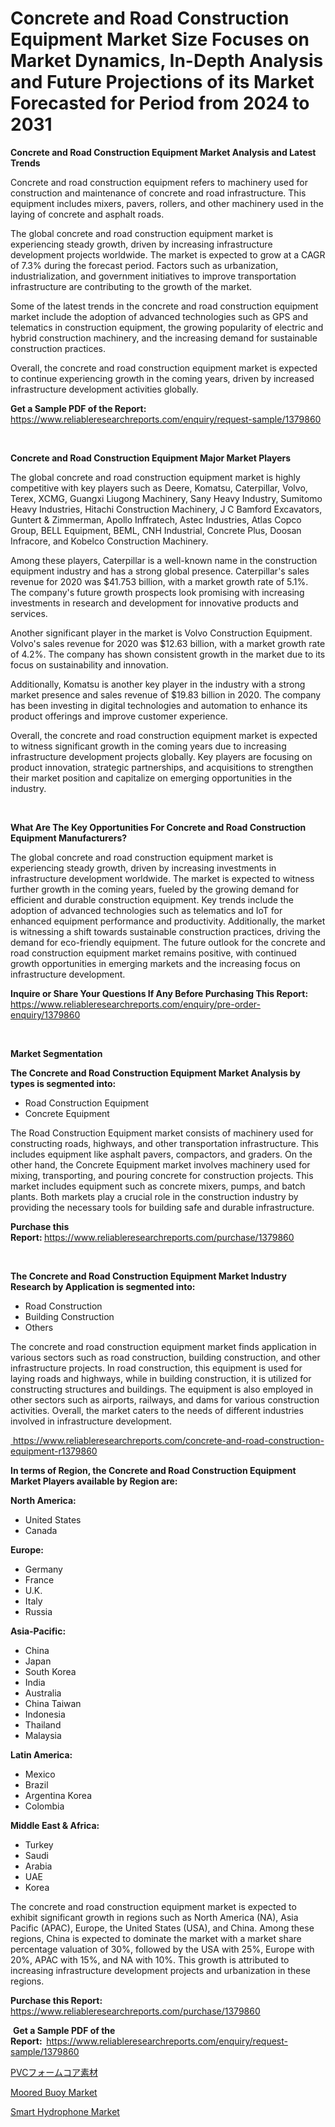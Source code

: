 <p><h1>Concrete and Road Construction Equipment Market Size Focuses on Market Dynamics, In-Depth Analysis and Future Projections of its Market Forecasted for Period from 2024 to 2031</h1></p><p><strong>Concrete and Road Construction Equipment Market Analysis and Latest Trends</strong></p>
<p><p>Concrete and road construction equipment refers to machinery used for construction and maintenance of concrete and road infrastructure. This equipment includes mixers, pavers, rollers, and other machinery used in the laying of concrete and asphalt roads.</p><p>The global concrete and road construction equipment market is experiencing steady growth, driven by increasing infrastructure development projects worldwide. The market is expected to grow at a CAGR of 7.3% during the forecast period. Factors such as urbanization, industrialization, and government initiatives to improve transportation infrastructure are contributing to the growth of the market.</p><p>Some of the latest trends in the concrete and road construction equipment market include the adoption of advanced technologies such as GPS and telematics in construction equipment, the growing popularity of electric and hybrid construction machinery, and the increasing demand for sustainable construction practices.</p><p>Overall, the concrete and road construction equipment market is expected to continue experiencing growth in the coming years, driven by increased infrastructure development activities globally.</p></p>
<p><strong>Get a Sample PDF of the Report:&nbsp;</strong> <a href="https://www.reliableresearchreports.com/enquiry/request-sample/1379860">https://www.reliableresearchreports.com/enquiry/request-sample/1379860</a></p>
<p>&nbsp;</p>
<p><strong>Concrete and Road Construction Equipment Major Market Players</strong></p>
<p><p>The global concrete and road construction equipment market is highly competitive with key players such as Deere, Komatsu, Caterpillar, Volvo, Terex, XCMG, Guangxi Liugong Machinery, Sany Heavy Industry, Sumitomo Heavy Industries, Hitachi Construction Machinery, J C Bamford Excavators, Guntert & Zimmerman, Apollo Inffratech, Astec Industries, Atlas Copco Group, BELL Equipment, BEML, CNH Industrial, Concrete Plus, Doosan Infracore, and Kobelco Construction Machinery.</p><p>Among these players, Caterpillar is a well-known name in the construction equipment industry and has a strong global presence. Caterpillar's sales revenue for 2020 was $41.753 billion, with a market growth rate of 5.1%. The company's future growth prospects look promising with increasing investments in research and development for innovative products and services.</p><p>Another significant player in the market is Volvo Construction Equipment. Volvo's sales revenue for 2020 was $12.63 billion, with a market growth rate of 4.2%. The company has shown consistent growth in the market due to its focus on sustainability and innovation.</p><p>Additionally, Komatsu is another key player in the industry with a strong market presence and sales revenue of $19.83 billion in 2020. The company has been investing in digital technologies and automation to enhance its product offerings and improve customer experience.</p><p>Overall, the concrete and road construction equipment market is expected to witness significant growth in the coming years due to increasing infrastructure development projects globally. Key players are focusing on product innovation, strategic partnerships, and acquisitions to strengthen their market position and capitalize on emerging opportunities in the industry.</p></p>
<p>&nbsp;</p>
<p><strong>What Are The Key Opportunities For Concrete and Road Construction Equipment Manufacturers?</strong></p>
<p><p>The global concrete and road construction equipment market is experiencing steady growth, driven by increasing investments in infrastructure development worldwide. The market is expected to witness further growth in the coming years, fueled by the growing demand for efficient and durable construction equipment. Key trends include the adoption of advanced technologies such as telematics and IoT for enhanced equipment performance and productivity. Additionally, the market is witnessing a shift towards sustainable construction practices, driving the demand for eco-friendly equipment. The future outlook for the concrete and road construction equipment market remains positive, with continued growth opportunities in emerging markets and the increasing focus on infrastructure development.</p></p>
<p><strong>Inquire or Share Your Questions If Any Before Purchasing This Report:</strong> <a href="https://www.reliableresearchreports.com/enquiry/pre-order-enquiry/1379860">https://www.reliableresearchreports.com/enquiry/pre-order-enquiry/1379860</a></p>
<p>&nbsp;</p>
<p><strong>Market Segmentation</strong></p>
<p><strong>The Concrete and Road Construction Equipment Market Analysis by types is segmented into:</strong></p>
<p><ul><li>Road Construction Equipment</li><li>Concrete Equipment</li></ul></p>
<p><p>The Road Construction Equipment market consists of machinery used for constructing roads, highways, and other transportation infrastructure. This includes equipment like asphalt pavers, compactors, and graders. On the other hand, the Concrete Equipment market involves machinery used for mixing, transporting, and pouring concrete for construction projects. This market includes equipment such as concrete mixers, pumps, and batch plants. Both markets play a crucial role in the construction industry by providing the necessary tools for building safe and durable infrastructure.</p></p>
<p><strong>Purchase this Report:&nbsp;</strong><a href="https://www.reliableresearchreports.com/purchase/1379860">https://www.reliableresearchreports.com/purchase/1379860</a></p>
<p>&nbsp;</p>
<p><strong>The Concrete and Road Construction Equipment Market Industry Research by Application is segmented into:</strong></p>
<p><ul><li>Road Construction</li><li>Building Construction</li><li>Others</li></ul></p>
<p><p>The concrete and road construction equipment market finds application in various sectors such as road construction, building construction, and other infrastructure projects. In road construction, this equipment is used for laying roads and highways, while in building construction, it is utilized for constructing structures and buildings. The equipment is also employed in other sectors such as airports, railways, and dams for various construction activities. Overall, the market caters to the needs of different industries involved in infrastructure development.</p></p>
<p><a href="https://www.reliableresearchreports.com/concrete-and-road-construction-equipment-r1379860">&nbsp;https://www.reliableresearchreports.com/concrete-and-road-construction-equipment-r1379860</a></p>
<p><strong>In terms of Region, the Concrete and Road Construction Equipment Market Players available by Region are:</strong></p>
<p>
    <p> <strong> North America: </strong>
        <ul>
            <li>United States</li>
            <li>Canada</li>
        </ul>
        </p> 
    <p> <strong> Europe: </strong>
        <ul>
            <li>Germany</li>
            <li>France</li>
            <li>U.K.</li>
            <li>Italy</li>
            <li>Russia</li>
        </ul>
        </p> 
    <p> <strong> Asia-Pacific: </strong>
        <ul>
            <li>China</li>
            <li>Japan</li>
            <li>South Korea</li>
            <li>India</li>
            <li>Australia</li>
            <li>China Taiwan</li>
            <li>Indonesia</li>
            <li>Thailand</li>
            <li>Malaysia</li>
        </ul>
        </p> 
    <p> <strong> Latin America: </strong>
        <ul>
            <li>Mexico</li>
            <li>Brazil</li>
            <li>Argentina Korea</li>
            <li>Colombia</li>
        </ul>
        </p> 
    <p> <strong> Middle East & Africa: </strong>
        <ul>
            <li>Turkey</li>
            <li>Saudi</li>
            <li>Arabia</li>
            <li>UAE</li>
            <li>Korea</li>
        </ul>
    </p>
    </p>
<p><p>The concrete and road construction equipment market is expected to exhibit significant growth in regions such as North America (NA), Asia Pacific (APAC), Europe, the United States (USA), and China. Among these regions, China is expected to dominate the market with a market share percentage valuation of 30%, followed by the USA with 25%, Europe with 20%, APAC with 15%, and NA with 10%. This growth is attributed to increasing infrastructure development projects and urbanization in these regions.</p></p>
<p><strong>Purchase this Report: </strong><a href="https://www.reliableresearchreports.com/purchase/1379860">https://www.reliableresearchreports.com/purchase/1379860</a></p>
<p>&nbsp;<strong>Get a Sample PDF of the Report:&nbsp;&nbsp;</strong><a href="https://www.reliableresearchreports.com/enquiry/request-sample/1379860">https://www.reliableresearchreports.com/enquiry/request-sample/1379860</a></p>
<p><strong></strong></p>
<p><p><a href="https://medium.com/@ameliaordoneza/pvc%E3%83%95%E3%82%A9%E3%83%BC%E3%83%A0%E3%82%B3%E3%82%A2%E7%B4%A0%E6%9D%90%E5%B8%82%E5%A0%B4%E8%AA%BF%E6%9F%BB%E3%83%AC%E3%83%9D%E3%83%BC%E3%83%88-%E3%81%9D%E3%81%AE%E6%AD%B4%E5%8F%B2%E3%81%A82031%E5%B9%B4%E3%81%BE%E3%81%A7%E3%81%AE%E4%BA%88%E6%B8%AC-cee7cde455ec">PVCフォームコア素材</a></p><p><a href="https://www.linkedin.com/pulse/moored-buoy-market-trends-forecast-competitive-analysis-2031-jcbve?trackingId=BdAwuPq5gBdAQ9mWFDdh0A%3D%3D">Moored Buoy Market</a></p><p><a href="https://www.linkedin.com/pulse/smart-hydrophone-market-size-cagr-trends-2024-2030-suite45-vcyre?trackingId=su2peAjTHj5pbPz6t0cEyg%3D%3D">Smart Hydrophone Market</a></p></p>